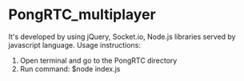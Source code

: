# PongRTC_multiplayer
It's developed by using jQuery, Socket.io, Node.js libraries served by javascript language.
Usage instructions:
1) Open terminal and go to the PongRTC directory
2) Run command: $node index.js
